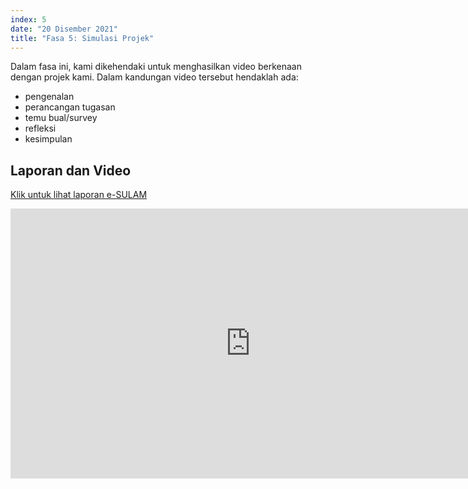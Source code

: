 ```yaml
---
index: 5
date: "20 Disember 2021"
title: "Fasa 5: Simulasi Projek"
---
```


Dalam fasa ini, kami dikehendaki untuk menghasilkan video berkenaan dengan projek kami. Dalam kandungan video tersebut hendaklah ada:

- pengenalan
- perancangan tugasan
- temu bual/survey
- refleksi
- kesimpulan

## Laporan dan Video

[Klik untuk lihat laporan e-SULAM](../../laporan-kumpulan-3.pdf)

<iframe width="768" height="432" src="https://www.youtube.com/embed/VJdkMWdSLNM" title="YouTube video player" frameborder="0" allow="accelerometer; autoplay; clipboard-write; encrypted-media; gyroscope; picture-in-picture" allowfullscreen></iframe>

